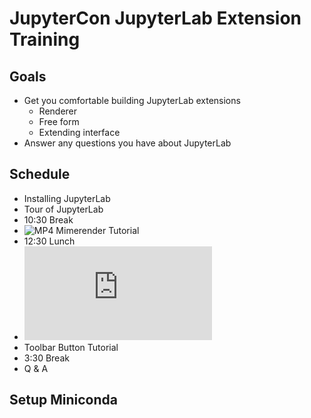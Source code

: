 # JupyterCon JupyterLab Extension Training

## Goals

* Get you comfortable building JupyterLab extensions
  * Renderer
  * Free form
  * Extending interface
* Answer any questions you have about JupyterLab


## Schedule
* Installing JupyterLab
* Tour of JupyterLab
* 10:30 Break
* ![MP4 Mimerender Tutorial](https://github.com/jupyterlab/jupyterlab-mp4)
* 12:30 Lunch
* ![XKCD Tutorial](https://jupyterlab.readthedocs.io/en/stable/developer/xkcd_extension_tutorial.html)
* Toolbar Button Tutorial
* 3:30 Break
* Q & A


## Setup Miniconda


